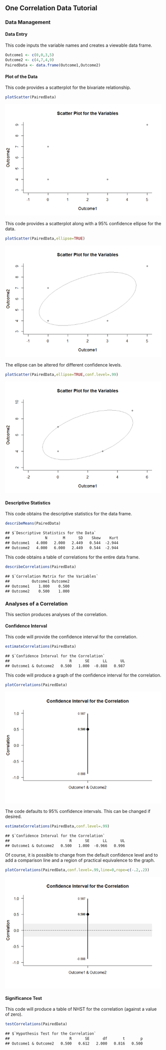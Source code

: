 
## One Correlation Data Tutorial

### Data Management

#### Data Entry

This code inputs the variable names and creates a viewable data frame.

```r
Outcome1 <- c(0,0,3,5)
Outcome2 <- c(4,7,4,9)
PairedData <- data.frame(Outcome1,Outcome2)
```

#### Plot of the Data

This code provides a scatterplot for the bivariate relationship.

```r
plotScatter(PairedData)
```

![](figures/PairedCorrelation-ScatterA-1.png)<!-- -->

This code provides a scatterplot along with a 95% confidence ellipse for the data.

```r
plotScatter(PairedData,ellipse=TRUE)
```

![](figures/PairedCorrelation-ScatterB-1.png)<!-- -->

The ellipse can be altered for different confidence levels.

```r
plotScatter(PairedData,ellipse=TRUE,conf.level=.99)
```

![](figures/PairedCorrelation-ScatterC-1.png)<!-- -->

#### Descriptive Statistics

This code obtains the descriptive statistics for the data frame.

```r
describeMeans(PairedData)
```

```
## $`Descriptive Statistics for the Data`
##                N       M      SD    Skew    Kurt
## Outcome1   4.000   2.000   2.449   0.544  -2.944
## Outcome2   4.000   6.000   2.449   0.544  -2.944
```

This code obtains a table of correlations for the entire data frame.

```r
describeCorrelations(PairedData)
```

```
## $`Correlation Matrix for the Variables`
##          Outcome1 Outcome2
## Outcome1    1.000    0.500
## Outcome2    0.500    1.000
```

### Analyses of a Correlation

This section produces analyses of the correlation.

#### Confidence Interval

This code will provide the confidence interval for the correlation.

```r
estimateCorrelations(PairedData)
```

```
## $`Confidence Interval for the Correlation`
##                           R      SE      LL      UL
## Outcome1 & Outcome2   0.500   1.000  -0.888   0.987
```

This code will produce a graph of the confidence interval for the correlation.

```r
plotCorrelations(PairedData)
```

![](figures/PairedCorrelation-A-1.png)<!-- -->

The code defaults to 95% confidence intervals. This can be changed if desired.

```r
estimateCorrelations(PairedData,conf.level=.99)
```

```
## $`Confidence Interval for the Correlation`
##                           R      SE      LL      UL
## Outcome1 & Outcome2   0.500   1.000  -0.966   0.996
```

Of course, it is possible to change from the default confidence level and to add a comparison line and a region of practical equivalence to the graph.

```r
plotCorrelations(PairedData,conf.level=.99,line=0,rope=c(-.2,.2))
```

![](figures/PairedCorrelation-B-1.png)<!-- -->

#### Significance Test

This code will produce a table of NHST for the correlation (against a value of zero).

```r
testCorrelations(PairedData)
```

```
## $`Hypothesis Test for the Correlation`
##                           R      SE      df       t       p
## Outcome1 & Outcome2   0.500   0.612   2.000   0.816   0.500
```
